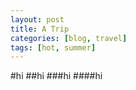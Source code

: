 ```yaml
---
layout: post
title: A Trip
categories: [blog, travel]
tags: [hot, summer]
---
```


#hi
##hi
###hi
####hi
